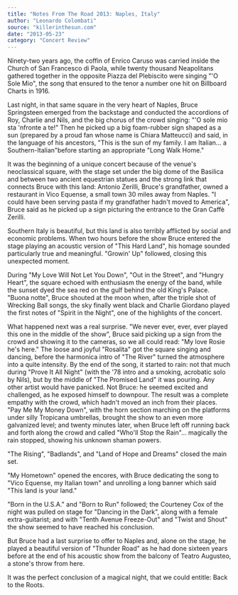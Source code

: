 ```yaml
---
title: "Notes From The Road 2013: Naples, Italy"
author: "Leonardo Colombati"
source: "killerinthesun.com"
date: "2013-05-23"
category: "Concert Review"
---
```


Ninety-two years ago, the coffin of Enrico Caruso was carried inside the Church of San Francesco di Paola, while twenty thousand Neapolitans gathered together in the opposite Piazza del Plebiscito were singing "'O Sole Mio", the song that ensured to the tenor a number one hit on Billboard Charts in 1916.

Last night, in that same square in the very heart of Naples, Bruce Springsteen emerged from the backstage and conducted the accordions of Roy, Charlie and Nils, and the big chorus of the crowd singing: "'O sole mio sta 'nfronte a te!" Then he picked up a big foam-rubber sign shaped as a sun (prepared by a proud fan whose name is Chiara Matteucci) and said, in the language of his ancestors, "This is the sun of my family. I am Italian... a Southern-Italian"before starting an appropriate "Long Walk Home."

It was the beginning of a unique concert because of the venue's neoclassical square, with the stage set under the big dome of the Basilica and between two ancient equestrian statues and the strong link that connects Bruce with this land: Antonio Zerilli, Bruce's grandfather, owned a restaurant in Vico Equense, a small town 30 miles away from Naples. "I could have been serving pasta if my grandfather hadn't moved to America", Bruce said as he picked up a sign picturing the entrance to the Gran Caffè Zerilli.

Southern Italy is beautiful, but this land is also terribly afflicted by social and economic problems. When two hours before the show Bruce entered the stage playing an acoustic version of "This Hard Land", his homage sounded particularly true and meaningful. "Growin' Up" followed, closing this unexpected moment.

During "My Love Will Not Let You Down", "Out in the Street", and "Hungry Heart", the square echoed with enthusiasm the energy of the band, while the sunset dyed the sea red on the gulf behind the old King's Palace. "Buona notte", Bruce shouted at the moon when, after the triple shot of Wrecking Ball songs, the sky finally went black and Charlie Giordano played the first notes of "Spirit in the Night", one of the highlights of the concert.

What happened next was a real surprise. "We never ever, ever, ever played this one in the middle of the show", Bruce said picking up a sign from the crowd and showing it to the cameras, so we all could read: "My love Rosie he's here." The loose and joyful "Rosalita" got the square singing and dancing, before the harmonica intro of "The River" turned the atmosphere into a quite intensity. By the end of the song, it started to rain: not that much during "Prove It All Night" (with the '78 intro and a smoking, acrobatic solo by Nils), but by the middle of "The Promised Land" it was pouring. Any other artist would have panicked. Not Bruce: he seemed excited and challenged, as he exposed himself to downpour. The result was a complete empathy with the crowd, which hadn't moved an inch from their places. "Pay Me My Money Down", with the horn section marching on the platforms under silly Tropicana umbrellas, brought the show to an even more galvanized level; and twenty minutes later, when Bruce left off running back and forth along the crowd and called "Who'll Stop the Rain"... magically the rain stopped, showing his unknown shaman powers.

"The Rising", "Badlands", and "Land of Hope and Dreams" closed the main set.

"My Hometown" opened the encores, with Bruce dedicating the song to "Vico Equense, my Italian town" and unrolling a long banner which said "This land is your land."

"Born in the U.S.A." and "Born to Run" followed; the Courteney Cox of the night was pulled on stage for "Dancing in the Dark", along with a female extra-guitarist; and with "Tenth Avenue Freeze-Out" and "Twist and Shout" the show seemed to have reached his conclusion.

But Bruce had a last surprise to offer to Naples and, alone on the stage, he played a beautiful version of "Thunder Road" as he had done sixteen years before at the end of his acoustic show from the balcony of Teatro Augusteo, a stone's throw from here.

It was the perfect conclusion of a magical night, that we could entitle: Back to the Roots.
